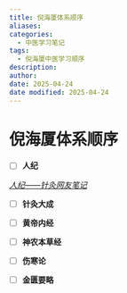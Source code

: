 ```yaml
---
title: 倪海厦体系顺序
aliases: 
categories:
  - 中医学习笔记
tags:
  - 倪海厦中医学习顺序
description: 
author: 
date: 2025-04-24
date modified: 2025-04-24
---
```


# 倪海厦体系顺序

 * [ ]  **人纪**
 
*[人纪——针灸网友笔记](针灸大成/人纪——针灸网友笔记.md)*


* [ ]  **针灸大成**

* [ ]  **黄帝内经**

* [ ]  **神农本草经**

* [ ]  **伤寒论**

* [ ]  **金匮要略**


